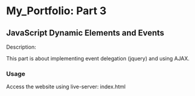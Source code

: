 # My_Portfolio: Part 3
## JavaScript Dynamic Elements and Events


Description:

This part is about implementing event delegation (jquery) and using AJAX.

### **Usage**

Access the website using live-server: index.html
